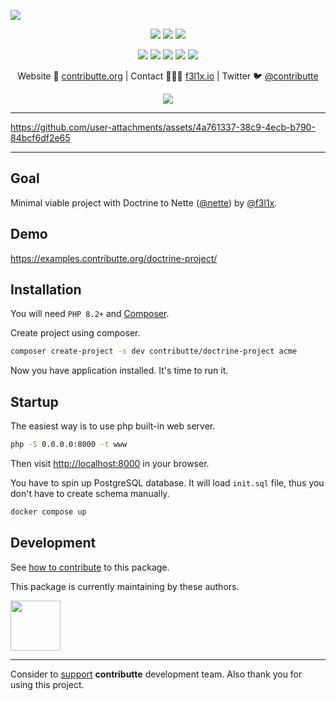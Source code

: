![](https://heatbadger.now.sh/github/readme/contributte/doctrine-project/)

<p align=center>
  <a href="https://github.com/contributte/doctrine-project/actions"><img src="https://badgen.net/github/checks/contributte/doctrine-project/master"></a>
  <a href="https://packagist.org/packages/contributte/doctrine-project"><img src="https://badgen.net/packagist/dm/contributte/doctrine-project"></a>
  <a href="https://packagist.org/packages/contributte/doctrine-project"><img src="https://badgen.net/packagist/v/contributte/doctrine-project"></a>
</p>
<p align=center>
  <a href="https://packagist.org/packages/contributte/doctrine-project"><img src="https://badgen.net/packagist/php/contributte/doctrine-project"></a>
  <a href="https://github.com/contributte/doctrine-project"><img src="https://badgen.net/github/license/contributte/doctrine-project"></a>
  <a href="https://bit.ly/ctteg"><img src="https://badgen.net/badge/support/gitter/cyan"></a>
  <a href="https://bit.ly/cttfo"><img src="https://badgen.net/badge/support/forum/yellow"></a>
  <a href="https://contributte.org/partners.html"><img src="https://badgen.net/badge/sponsor/donations/F96854"></a>
</p>

<p align=center>
Website 🚀 <a href="https://contributte.org">contributte.org</a> | Contact 👨🏻‍💻 <a href="https://f3l1x.io">f3l1x.io</a> | Twitter 🐦 <a href="https://twitter.com/contributte">@contributte</a>
</p>

<p align=center>
	<img src="https://api.microlink.io?url=https%3A%2F%2Fexamples.contributte.org%2Fdoctrine-project%2F&overlay.browser=light&screenshot=true&meta=false&embed=screenshot.url"></img>
</p>

----

https://github.com/user-attachments/assets/4a761337-38c9-4ecb-b790-84bcf6df2e65

-----

## Goal

Minimal viable project with Doctrine to Nette ([@nette](https://github.com/nette)) by [@f3l1x](https://github.com/f3l1x).

## Demo

https://examples.contributte.org/doctrine-project/

## Installation

You will need `PHP 8.2+` and [Composer](https://getcomposer.org/).

Create project using composer.

```bash
composer create-project -s dev contributte/doctrine-project acme
```

Now you have application installed. It's time to run it.

## Startup

The easiest way is to use php built-in web server.

```bash
php -S 0.0.0.0:8000 -t www
```

Then visit [http://localhost:8000](http://localhost:8000) in your browser.

You have to spin up PostgreSQL database. It will load `init.sql` file, thus you don't have to create schema manually.

```bash
docker compose up
```

## Development

See [how to contribute](https://contributte.org/contributing.html) to this package.

This package is currently maintaining by these authors.

<a href="https://github.com/f3l1x">
    <img width="80" height="80" src="https://avatars2.githubusercontent.com/u/538058?v=3&s=80">
</a>

-----

Consider to [support](https://contributte.org/partners.html) **contributte** development team.
Also thank you for using this project.
